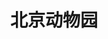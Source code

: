 ---
title: 北京动物园
category: times
icon: users
img: /assets/img/us/动物园2018.jpeg
public: false
pos: left
description: 三只小猫熊，相约去旅行！
---